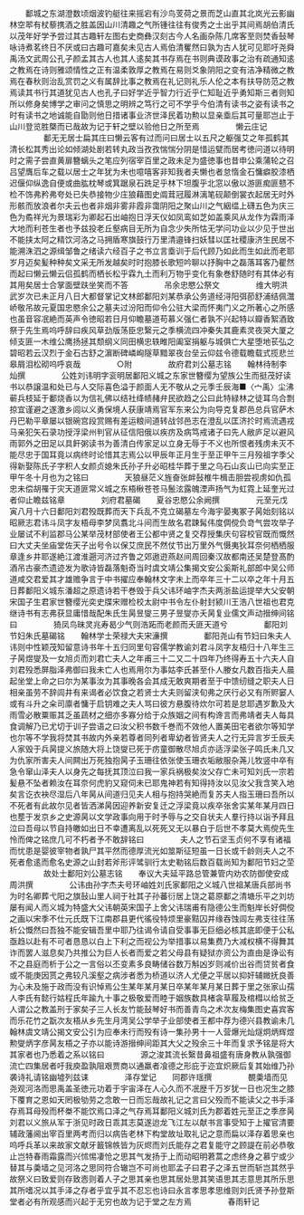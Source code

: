 <!-- { "loadSidebar": true } -->
　　鄱城之东湖澄数顷烟波钓艇往来摇宕有沙鸟芰荷之景而芝山直其北岚光云影幽林空翆有杖藜携酒之胜盖因山川清趣之气所锺往往有俊秀之士出乎其间焉胡伯清氏以茂年好学予尝过其古趣轩左图右史商彝汉刻古今人名画杂陈几席客至则焚香鼔琴咏诗煮茗终日不厌或曰古趣可嘉矣未见古人焉伯清矍然曰孰为古人犹可见耶吁尧舜禹汤文武周公孔子颜孟其古人也其人逺矣其书存焉在书则典谟政事之治有疏通知逺之教焉在诗则雅颂情性之正有温柔敦厚之教焉在易则爻象阴阳之变有洁净精微之教焉在春秋则治乱赏罚之义有属辞比事之教焉在礼记则礼乐人伦之本有扶导防范之教焉读其书行其道犹见古人也孔子曰好学近乎智力行近乎仁知耻近乎勇知斯三者则知所以修身矣博学之审问之慎思之明辨之笃行之可不学乎今伯清有读书之姿有读书之时有读书之地诚能自勖则他日措诸事业济世泽民着功勲以显亲埀后其可量耶岂止于山川登览胜槩而已哉故为记于轩之壁以验他日之所至焉
　　
　　懒云庄记
　　
　　鄱无无居士扁其庄曰懒云客有过而问曰居士以五尺之躯强艾之年孤鹤其清长松其秀出论如倾湖处剧若转丸政当孜孜惴惴分阴是惜运甓而居考徳问道以待明时之需子尝直黄扉簪螭头之笔应列宿宰百里之政未足为盛徳事也昔申公乘蒲轮之召吕望膺后车之载以居士之年犹为未也噫嘻客非知我者夫懒也者怠惰金石慵癖胶漆栖迟偃仰纵逸自便或曲肱枕琴或箕踞泉石跣足乎林下坦腹乎北窓以傲以游匪痴匪戆不检不饰弗矜弗夸处已失恭接物少庄狼藉图史阘茸冠履淋漓笔砚颠倒裳衣起居无时外形骸而放浪者尔夫云也者非烟非雾非霞非霭阴阳之聚山川之气絪缊上礴五色为庆三色为矞祥光为景瑞彩为卿起石出岫抱日浮天仪如凤鸾如芝如盖乘风从龙作为霖雨泽大地而利苍生者也予兹投老丘壑病目无所为自念少失所怙无学问功业以少见于世出不能挟太阿之精饮河洛之马拥盾寒旗鼓行万里清邉锋扫妖彗以匡社稷康济生民居不能溯洙泗之源缉邹鲁之绪读六经百子之书立言埀训于后代顾乃如此而生如此而老耶岁月迈矣髪种种矣文采无所发越矣时时抱膝长歌短吟聊以抒胸中之磊落耳客乃瞿然而起曰懒云懒云侣孤鹤而栖长松乎霖九土而利万物乎变化有象巻舒随时有其体必有其用矣居士合掌面壁趺坐笑而不答
　　
　　吊余忠愍公祭文
　　
　　维大明洪武岁次已未正月八日大都督掌记文林郎鄱阳刘某恭承公务道经浔阳弭莭舒浦结佩灊峤敬吊故元夏国忠愍余公之墓夫过汾阳而仰令公驻大梁而怀夷门义之所著心之所感也虽音容冺絶而英声令徳昭若日月仰瞻墓道苟慕义强仁者孰不兴起特以瓣香絮酒致祭于先生焉呜呼辞曰疾风草劲版荡臣忠繄元之季横流四冲秦失其鹿素灵夜哭大厦之倾支匪一木维公鹰扬拯其颓纲义同田横忠轶睢阳阖室捐躯与城俱亡大星堕地苌弘之碧昭若云汉烈于金石古舒之濵断碑嶙峋隧草黯翠夜台垒云仰兹令德载瞻载式揽悲兰皋屑泪松砌呜呼哀哉
　　
　　○附
　　
　　故府君刘公墓志铭　　翰林待制李灿撰
　　
　　公姓刘讳明字衮明居鄱阳义城之东家世簪缨为望族公生而挺茂好读书以恭譲温和处已与人交际喜色溢于颜面人无不敬从之元季壬辰海■〈宀禹〉尘沸蕲兵枝延于鄱烧香以为信礼佛以结社绛帻赭弁民欲趋之公曰此特緑林之徒耳乌合剽掠宜谨避之遂激乡闾以义勇保境人获康靖焉官军东来公为向导克复郡邑总兵官萨木丹巴勒平章屡以银碗宫段赏赐有差运粮间道转战邻邑志在澄乱以匡济扵时焉流遇戎马亲犯矢石录功授浮梁州判官从征信阳俄以疾疠及病笃戒诸子曰先人敝庐足以避风雨郭外之田足以具飦粥读书为善清白传家足以立身无辱于不义也所恨者残虏未灭不能尽忠于国耳竟以病终时论惜其志焉公以甲辰年正月生于至正甲午三月殁祖字季父得新娶陈氏子字积人女颜贞媳朱氏孙子升必昭桂华葬于里之乌石山亥山已向实至正甲午冬十月也为之铭曰
　　
　　天狼昼茫义旌奋张衅鼔椎牛楫击胆尝视虏如仇孤忠未偿胡罹于灾天道匪常义城之东梧楸苍苍马鬛泫露魄湮声扬气为虹霓上延奎光过者仰止瞻兹铭章
　　
　　刘府君墓碣　　夏谷忠愍公余阙撰
　　
　　元至元戊寅八月十六日鄱阳刘君殁既葬而天下兵乱不克立碣墓左今海宇晏夷冢子昺始刻铭以昭厥志君讳斗凤字友梧母李梦凤翥北斗间而生故名君踈髯伟度倜傥负竒气尝攻举子业屡试不利监郡马公某举茂材部使者王公都中贤之复交荐授集庆句容校官既而慨然曰大丈夫坐庙堂佐天子出号令以保艾庶民不然仗节出万里外气慑夷狄耳奈何栖栖服章逢乡井耶遂絶江渡淮遡河济过齐鲁之郊遨逰燕赵间周回秦汉故都南还吴楚登髙酌酒吊古豪杰遗迹发为歌诗皆磊落魁奇当时虞文靖公集揭文安公奚斯礼部郎中吴公师道咸交君爱其才雄赡争言于中书擢应奉翰林文字未上而卒年三十二以卒之年十月五日葬鄱阳义城东潘超之原遗诗若干巻毁于兵父讳环岫字杰夫两浙盐运提举大父安朝宋国子生君家世簪缨光奕史牒宋赠检校太尉中书令左仆射封颍川王浩八世祖也君克继诗书有志弗获显庸惜哉配朱氏生昺昱燮三男子昱燮亦夭昺复业儒文声动搢绅间铭曰
　　
　　猗凤鸟昧灵兆寿曷少气则浩跖而老颜而夭匪天道兮
　　
　　鄱阳刘节妇朱氏墓碣铭　　翰林学士荣禄大夫宋濓撰
　　
　　鄱阳尧山有节妇曰朱夫人讳则中性颖茂知留意诗书年十五归同里句容儒学教谕刘君斗凤字友梧归十八年生三子昺煜燮及一女旭贞而刘君亡夫人之年甫三十二又二十四年乃终得寿五十六夫人自刘君殁悉屏脂泽弗御曰我未亡人也焉用尔为事姑李氏甚至仆人媵女凡数百指夫人晨起坐堂上命之曰尔为某事汝为其事晚各会其成无敢爽期者至于中馈纫缝之职夫人日相亲虽劳不辞闾井有来谒者必饮食之若贤士大夫则留浃旬弗之厌行必又有所赆窭人或有斗升之籴司廪者慵于启钥难之夫人骂曰彼方悬腹待炊尔可若是怠耶遇岁歉及大雨雪必散粟赈其乏虽蔬材之细亦多寡分给于众族姻之间有构谗言而弗靖者夫人每具食调解乃已尤切于训子尝语之曰汝父积书数千巻而不效他人置美田宅者欲尔等知学也尔等不学我将焚其书故内外亲若尊者同列者卑幼者皆贤夫人之行无异言岁壬辰夫人家毁于兵昺提义旅随大将上饶燮已死于疠童御散尽旭贞亦适浮梁张子鸣氏未几又为仇家所害夫人间闗出万死独抱昺子玉珊往依张使玉珊衣垢敝服杂荛儿牧竖中卒有急令窜山泽夫人以身先之每抚其顶泣曰我一家兵祸极矣汝父存亡未可知刘氏一宗若髪悬不坠者赖汝在耳奈何虎豹又窥伺未已耶鬼神若有知得持汝以见汝父我含笑入地矣言讫衣袂尽湿后八年昺从间道归见夫人相与抱持哭絶而复苏夫人指玉珊曰吾所以不死者有此故尔见者皆洒涕昺因迎养新安复迁之浮梁竟以疾卒张舍实某年某月四日也塟于发京乡之史源昺以文学政事向用于时予辱与之交自状夫人羣行持以诣予拜且泣曰吾母以节自持皦如出日不幸遭离乱以死死又无以暴白于后世不孝莫大焉傥先生怜而俾之铭庶几可不朽者予不敢辞铭曰
　　
　　夫人之节石坚玉贞何不享有诸福而忧患是婴彼宰物者孰尸其平然而德厚流光如筮斯征短虽一日长或千龄则夫人之不死者愈逺而愈名史源之山封若斧形评骘驯行太史勒铭后数百载尚知为鄱阳节妇之茔
　　
　　故处士鄱阳刘公墓志铭　　奉议大夫延平路总管兼管内劝农防御使安成周洪撰
　　
　　公讳由孙字杰夫号环岫姓刘氏家鄱阳之义城八世祖某唐兵部尚书为时名卿葬弋阳之旗鼔山里人祠于社其子孙蕃衍居上饶之葛原鄱之清塘乐平之刘坊屡有闻人而义城为特盛大父讳朝英宋国子上舍父讳瑞甫有隐德公生而魁岸长好倜傥之画以宋季不仕元氏既下江南郡县更代徭役特烦里豪黠囚并缘吞蚀闾左弗支往往荡析公慨然曰吾独不能安辑吾里中耶乃往谒令请自受事事无巨细必核其底即便于公私亟趋以赴有不可者恳恳以白上下利之而视公为举措事以易集费乃大减权横不得舞其诈而罢人滋息矣乃共推公为巨人长者而爱之若父母县有疑狱亦资公为直由是诤讼有不之县庭而析于公之一言俗以丕变素多良畴储谷数万斛凶岁则减价出谷而贷贫者食或不能庚因贳之弗较凡溪壑之病涉者悉为桥道以济人尤便之平居以抑奸辅媺抚良善为心未及施于政而没有识悼焉公生某年某月某日卒某年某月某日葬于里之张家山孺人李氏有懿行姑程氏年踰九十事之极敬爱而睦于姻族数具楮衾草履及棺槥以给贫乏人谓公之教盖刑于家矣子三人长友竹能鼔琴好书而善青鸟之术次友梅集图史喜宾客而乐花竹之翫次友梧从乡先生月湾吴公学举子业部使者王都中荐为德兴县教谕未几翰林虞文靖公揭文安公引为应奉未行而殁有诗一集孙男十一人营爆光灿燧炯炳辉煜勲燮炳字彦昺友梧之子亦以能诗游搢绅间距其大父之殁余三十年而复求予铭是将大其家者也乃悉着之系以铭曰
　　
　　源之浚其流长繄昔鼻祖盛有唐身教从孰强御流亡四集居者吁我庾盈孰阻艰贾商以通羸者飡德之形庇于迩宜炽厥后复其始维乃孙袭诗礼请铭幽墟列兹诔
　　
　　泽存堂记　　同郡许瑶撰
　　
　　覩羮墙而见尧观河洛而思禹盖圣徳元功着于宇宙泽在人心久而不冺歴千万岁犹一日也况生之膝下覆育之恩如天罔极劬劳之念敢一日而忘哉故礼记之言曰父殁而不能读父之书手泽存焉耳母殁而杯桊不能饮焉口泽之气存焉耳鄱阳义城刘氏为郡着姓元至正之季彦昺刘君以义旅从军于浙见时政日乖其志莫遂迨龙飞江左以献书言事受知于上擢官清要辅政藩阃出宰百里两考而归以病告老林下构堂故址取礼记之意而扁以泽存着思亲也呜呼兵革以来故家文献牙籖锦帙皆为灰烬而刘氏能存之君复能守之顾諟在前必恭敬止岂特春雨霜露而兴怵惕凄怆之思其气发扬于上而动昭明莙蒿之虑终身之慕宁或少替其与羮墙之见河洛之思同符合辙岂不可尚也耶孟子曰君子之泽五世而斩岂其然乎故祭义曰致爱则存致悫则着人子之思其亲也思其居处思其笑语思其志意思其所乐思其所嗜况以其手泽之存者乎宜乎其不忍忘也诗曰永言孝思孝思维则刘氏贤予孙登斯堂者必有所观感而兴起于无穷也故为记于堂之左方焉
　　
　　春雨轩记
　　
